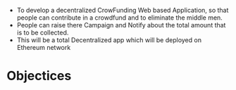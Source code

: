 - To develop a decentralized CrowFunding Web based Application, so that people can contribute in a crowdfund and to eliminate the middle men.
- People can raise there Campaign and Notify about the total amount that is to be collected.
- This will be a total Decentralized app which will be deployed on Ethereum network

# Objectices

